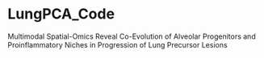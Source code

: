 # LungPCA_Code
Multimodal Spatial-Omics Reveal Co-Evolution of Alveolar Progenitors and Proinflammatory Niches in Progression of Lung Precursor Lesions 
